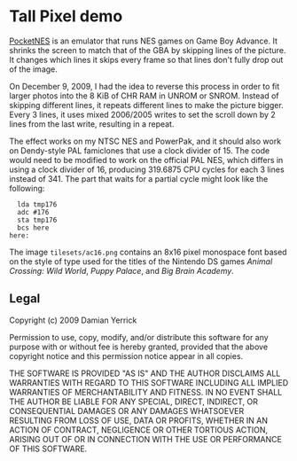 Tall Pixel demo
===============

[PocketNES] is an emulator that runs NES games on Game Boy Advance.
It shrinks the screen to match that of the GBA by skipping lines
of the picture.  It changes which lines it skips every frame
so that lines don't fully drop out of the image.

On December 9, 2009, I had the idea to reverse this process in order
to fit larger photos into the 8 KiB of CHR RAM in UNROM or SNROM.
Instead of skipping different lines, it repeats different lines to
make the picture bigger.  Every 3 lines, it uses mixed $2006/$2005
writes to set the scroll down by 2 lines from the last write,
resulting in a repeat.

The effect works on my NTSC NES and PowerPak, and it should also
work on Dendy-style PAL famiclones that use a clock divider of 15.
The code would need to be modified to work on the official PAL NES,
which differs in using a clock divider of 16, producing 319.6875 CPU
cycles for each 3 lines instead of 341.  The part that waits for a
partial cycle might look like the following:

      lda tmp176
      adc #176
      sta tmp176
      bcs here
    here:

The image `tilesets/ac16.png` contains an 8x16 pixel monospace font
based on the style of type used for the titles of the Nintendo DS
games _Animal Crossing: Wild World_, _Puppy Palace_, and
_Big Brain Academy_.

[PocketNES]: <https://www.dwedit.org/gba/pocketnes.php>

Legal
-----
Copyright (c) 2009 Damian Yerrick

Permission to use, copy, modify, and/or distribute this software for any
purpose with or without fee is hereby granted, provided that the above
copyright notice and this permission notice appear in all copies.

THE SOFTWARE IS PROVIDED "AS IS" AND THE AUTHOR DISCLAIMS ALL WARRANTIES
WITH REGARD TO THIS SOFTWARE INCLUDING ALL IMPLIED WARRANTIES OF
MERCHANTABILITY AND FITNESS. IN NO EVENT SHALL THE AUTHOR BE LIABLE FOR
ANY SPECIAL, DIRECT, INDIRECT, OR CONSEQUENTIAL DAMAGES OR ANY DAMAGES
WHATSOEVER RESULTING FROM LOSS OF USE, DATA OR PROFITS, WHETHER IN AN
ACTION OF CONTRACT, NEGLIGENCE OR OTHER TORTIOUS ACTION, ARISING OUT OF
OR IN CONNECTION WITH THE USE OR PERFORMANCE OF THIS SOFTWARE.

